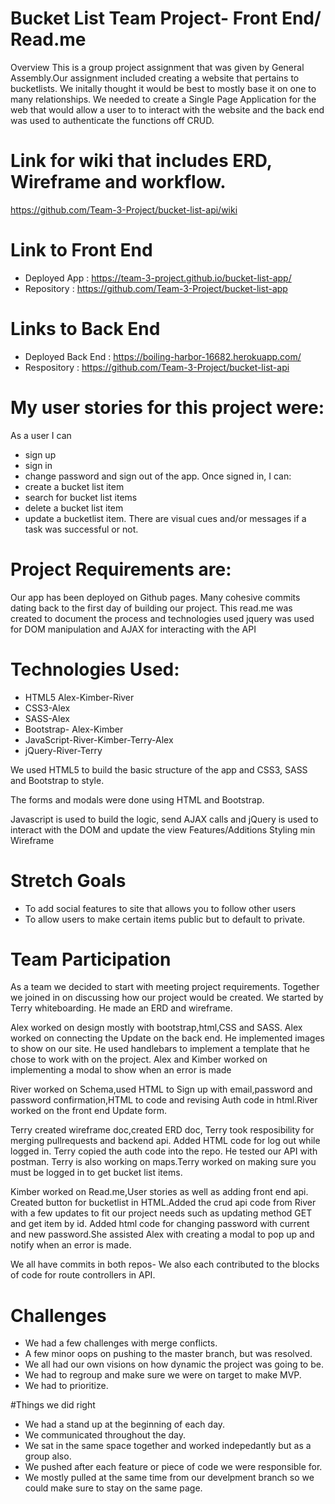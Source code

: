 # Bucket List Team Project- Front End/ Read.me
Overview
This is a group project assignment that was given by General Assembly.Our assignment included creating a website that pertains to bucketlists. We initally thought it would be best to mostly base it on one to many relationships. We needed to create a Single Page Application for the web that would allow a user to to interact with the website and the back end was used to authenticate the functions off CRUD.

# Link for wiki that includes ERD, Wireframe and workflow.
https://github.com/Team-3-Project/bucket-list-api/wiki

# Link to Front End
* Deployed App : https://team-3-project.github.io/bucket-list-app/
* Repository : https://github.com/Team-3-Project/bucket-list-app
# Links to Back End
* Deployed Back End : https://boiling-harbor-16682.herokuapp.com/
*  Respository : https://github.com/Team-3-Project/bucket-list-api

# My user stories for this project were:

As a user I can 
* sign up 
* sign in
* change password and sign out of the app.
Once signed in, I can: 
* create a bucket list item 
* search for bucket list items  
* delete a bucket list item 
* update a bucketlist item.
There are visual cues and/or messages if a task was successful or not.

# Project Requirements are:
Our app has been deployed on Github pages.
Many cohesive commits dating back to the first day of building our project.
This read.me was created to document the process and technologies used
jquery was used for DOM manipulation and AJAX for interacting with the API

# Technologies Used:
* HTML5 Alex-Kimber-River
* CSS3-Alex
* SASS-Alex
* Bootstrap- Alex-Kimber
* JavaScript-River-Kimber-Terry-Alex
* jQuery-River-Terry

We used HTML5 to build the basic structure of the app and CSS3, SASS and Bootstrap to style.

The forms and modals were done using HTML and Bootstrap.

Javascript is used to build the logic, send AJAX calls and jQuery is used to interact with the DOM and update the view
Features/Additions
Styling min
Wireframe

# Stretch Goals
* To add social features to site that allows you to follow other users
* To allow users to make certain items public but to default to private.

# Team Participation
As a team we decided to start with meeting project requirements.
Together we joined in on discussing how our project would be created. We started by Terry whiteboarding. He made an ERD and wireframe.

Alex worked on design mostly with bootstrap,html,CSS and SASS. Alex worked on connecting the Update on the back end. He implemented images to show on our site. He used handlebars to implement a template that he chose to work with on the project. Alex and Kimber worked on implementing a modal to show when an error is made

River worked on Schema,used HTML to Sign up with email,password and password confirmation,HTML to code and revising Auth code in html.River worked on the front end Update form.

Terry created wireframe doc,created ERD doc, Terry took resposibility for merging pullrequests and backend api. Added HTML code for log out while logged in. Terry copied the auth code into the repo. He tested our API with postman. Terry is also working on maps.Terry worked on making sure you must be logged in to get bucket list items.

Kimber worked on Read.me,User stories as well as adding front end api. Created button for bucketlist in HTML.Added the crud api code from River with a few updates to fit our project needs such as updating method GET and get item by id. Added html code for changing password with current and new password.She assisted Alex with creating a modal to pop up and notify when an error is made.

We all have commits in both repos- We also each contributed to the blocks of code for route controllers in API.

# Challenges

* We had a few challenges with merge conflicts.
* A few minor oops on pushing to the master branch, but was resolved.
* We all had our own visions on how dynamic the project was going to be.
* We had to regroup and make sure we were on target to make MVP.
* We had to prioritize.

#Things we did right

* We had a stand up at the beginning of each day.
* We communicated throughout the day.
* We sat in the same space together and worked indepedantly but as a group also.
* We pushed after each feature or piece of code we were responsible for.
* We mostly pulled at the same time from our develpment branch so we could make sure to stay on the same page.
